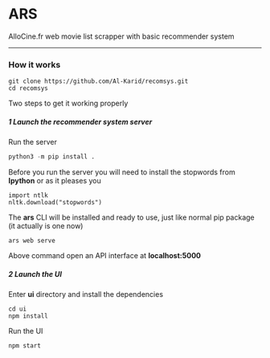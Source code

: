 # ARS

AlloCine.fr web movie list scrapper with basic recommender system

<hr>

### How it works

```
git clone https://github.com/Al-Karid/recomsys.git
cd recomsys
```

Two steps to get it working properly

##### 1 Launch the recommender system server

Run the server

```python
python3 -m pip install .
```
Before you run the server you will need to install the stopwords from <b>Ipython</b> or as it pleases you
```
import ntlk
nltk.download("stopwords")
```

The <b>ars</b> CLI will be installed and ready to use, just like normal pip package (it actually is one now)

```
ars web serve
```

Above command open an API interface at <b>localhost:5000</b>

##### 2 Launch the UI

Enter <b>ui</b> directory and install the dependencies

```
cd ui
npm install
```

Run the UI

```
npm start
```


